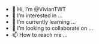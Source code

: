- 👋 Hi, I’m @VivianTWT
- 👀 I’m interested in ...
- 🌱 I’m currently learning ...
- 💞️ I’m looking to collaborate on ...
- 📫 How to reach me ...

<!---
VivianTWT/VivianTWT is a ✨ special ✨ repository because its `README.md` (this file) appears on your GitHub profile.
You can click the Preview link to take a look at your changes.
--->
